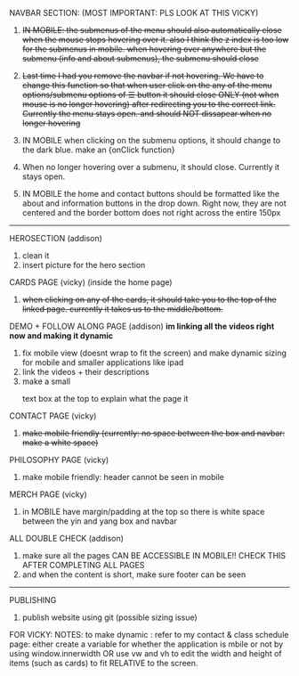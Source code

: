 NAVBAR SECTION:  (MOST IMPORTANT:  PLS LOOK AT THIS VICKY)
1. ~~IN MOBILE: the submenus of the menu should also automatically close when the mouse stops hovering over it. also I think the z index is too low for the submenus in mobile. when hovering over anywhere but the submenu (info and about submenus), the submenu should close~~
    
2. ~~Last time I had you remove the navbar if not hovering. We have to change this function so that when user click on the any of the menu options/submenu options of ☰ button it should close ONLY (not when mouse is no longer hovering) after redirecting you to the correct link. Currently the menu stays open. and should NOT dissapear when no longer hovering~~

4. IN MOBILE when clicking on the submenu options, it should change to the dark blue. make an {onClick function}

5. When no longer hovering over a submenu, it should close. Currently it stays open.

6. IN MOBILE the home and contact buttons should be formatted like the about and information buttons in the drop down. Right now, they are not centered and the border bottom does not right across the entire 150px
--------------

HEROSECTION (addison)
1. clean it
2. insert picture for the hero section

CARDS PAGE (vicky) (inside the home page)
1. ~~when clicking on any of the cards, it should take you to the top of the linked page. currently it takes us to the middle/bottom.~~

DEMO + FOLLOW ALONG PAGE (addison) **im linking all the videos right now and making it dynamic**
1. fix mobile view (doesnt wrap to fit the screen) and make dynamic sizing for mobile and smaller applications like ipad
2. link the videos + their descriptions
3. make a small <p> text box at the top to explain what the page it

CONTACT PAGE (vicky)
1. ~~make mobile friendly (currently: no space between the box and navbar: make a white space)~~

PHILOSOPHY PAGE (vicky)
1. make mobile friendly: header cannot be seen in mobile

MERCH PAGE (vicky)
1. in MOBILE have margin/padding at the top so there is white space between the yin and yang box and navbar

ALL DOUBLE CHECK (addison)
1. make sure all the pages CAN BE ACCESSIBLE IN MOBILE!!
    CHECK THIS AFTER COMPLETING ALL PAGES
2. and when the content is short, make sure footer can be seen

-----------
PUBLISHING 
1. publish website using git (possible sizing issue)

FOR VICKY: 
NOTES: to make dynamic : refer to my contact & class schedule page: 
either create a variable for whether the application is mbile or not by using window.innerwidth OR use vw and vh to edit the width and height of items (such as cards) to fit RELATIVE to the screen.
